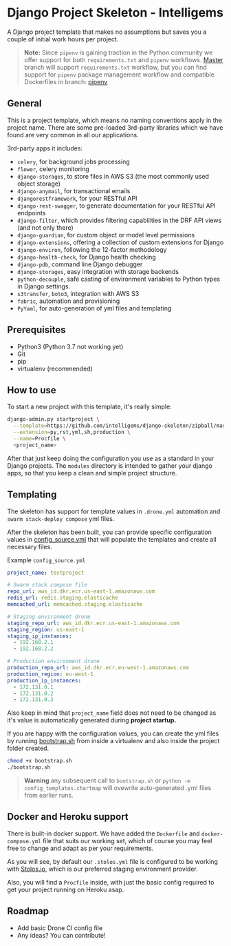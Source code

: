 # Django Project Skeleton - Intelligems

A Django project template that makes no assumptions but saves you a couple of initial work hours per project.

> __Note:__ Since `pipenv` is gaining traction in the Python community we offer support for both `requirements.txt` and `pipenv` workflows. [Master](https://github.com/intelligems/django-skeleton/tree/master) branch will support `requirements.txt` workflow, but you can find support for `pipenv` package management workflow and compatible Dockerfiles in branch: [pipenv](https://github.com/intelligems/django-skeleton/tree/pipenv)

## General

This is a project template, which means no naming conventions apply in the project name.
There are some pre-loaded 3rd-party libraries which we have found are very common in all our applications.

3rd-party apps it includes:

- `celery`, for background jobs processing
- `flower`, celery monitoring
- `django-storages`, to store files in AWS S3 (the most commonly used object storage)
- `django-anymail`, for transactional emails
- `djangorestframework`, for your RESTful API
- `django-rest-swagger`, to generate documentation for your RESTful API endpoints
- `django-filter`, which provides filtering capabilities in the DRF API views (and not only there)
- `django-guardian`, for custom object or model level permissions
- `django-extensions`, offering a collection of custom extensions for Django
- `django-environ`, following the 12-factor methodology
- `django-health-check`, for Django health checking
- `django-pdb`, command line Django debugger
- `django-storages`, easy integration with storage backends
- `python-decouple`, safe casting of environment variables to Python types in Django settings.
- `s3transfer`, `boto3`, integration with AWS S3
- `fabric`, automation and provisioning
- `PyYaml`, for auto-generation of yml files and templating

## Prerequisites

- Python3 (Python 3.7 not working yet)
- Git
- pip
- virtualenv (recommended)

## How to use

To start a new project with this template, it's really simple:

```bash
django-admin.py startproject \
  --template=https://github.com/intelligems/django-skeleton/zipball/master \
  --extension=py,rst,yml,sh,production \
  --name=Procfile \
  <project_name>
```

After that just keep doing the configuration you use as a standard in your Django projects.
The `modules` directory is intended to gather your django apps, so that you keep a clean and simple project structure.

## Templating

The skeleton has support for template values in `.drone.yml` automation and `swarm stack-deploy compose` yml files.

After the skeleton has been built, you can provide specific configuration values in [config_source.yml](./config_templates/config_source.yml) that will populate the templates and create all necessary files.

Example `config_source.yml`

```yaml
project_name: testproject

# Swarm stack compose file
repo_url: aws_id.dkr.ecr.us-east-1.amazonaws.com
redis_url: redis.staging.elasticache
memcached_url: memcached.staging.elasticache

# Staging environment drone
staging_repo_url: aws_id.dkr.ecr.us-east-1.amazonaws.com
staging_region: us-east-1
staging_ip_instances:
  - 192.168.2.1
  - 192.168.2.2

# Production environment drone
production_repo_url: aws_id.dkr.ecr.eu-west-1.amazonaws.com
production_region: eu-west-1
production_ip_instances:
  - 172.131.0.1
  - 172.131.0.2
  - 172.131.0.3
```

Also keep in mind that `project_name` field does not need to be changed as it's value is automatically generated during **project startup.**

If you are happy with the configuration values, you can create the yml files by running [bootstrap.sh](./bootstrap.sh) from inside a virtualenv and also inside the project folder created.

```bash
chmod +x bootstrap.sh
./bootstrap.sh
```

> __Warning__ any subsequent call to `bootstrap.sh` or `python -m config_templates.chartmap` will ovewrite auto-generated .yml files from earlier runs.

## Docker and Heroku support

There is built-in docker support. We have added the `Dockerfile` and `docker-compose.yml` file that suits our working set, which of course you may feel free to change and adapt as per your requirements.

As you will see, by default our `.stolos.yml` file is configured to be working with [Stolos.io](https://stolos.io), which is our preferred staging environment provider.

Also, you will find a `Procfile` inside, with just the basic config required to get your project running on Heroku asap.

## Roadmap
- Add basic Drone CI config file
- Any ideas? You can contribute!